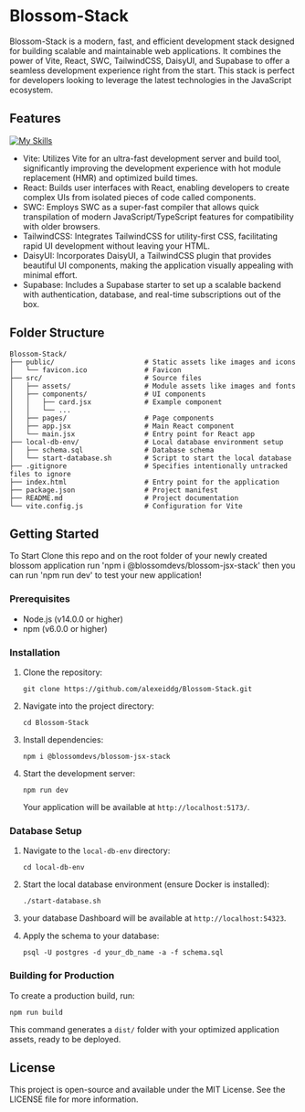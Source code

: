 Blossom-Stack
=============

Blossom-Stack is a modern, fast, and efficient development stack designed for building scalable and maintainable web applications. It combines the power of Vite, React, SWC, TailwindCSS, DaisyUI, and Supabase to offer a seamless development experience right from the start. This stack is perfect for developers looking to leverage the latest technologies in the JavaScript ecosystem.

Features
--------
[![My Skills](https://skillicons.dev/icons?i=react,vite,postgres,tailwind,npm)](https://skillicons.dev) 

-   Vite: Utilizes Vite for an ultra-fast development server and build tool, significantly improving the development experience with hot module replacement (HMR) and optimized build times.
-   React: Builds user interfaces with React, enabling developers to create complex UIs from isolated pieces of code called components.
-   SWC: Employs SWC as a super-fast compiler that allows quick transpilation of modern JavaScript/TypeScript features for compatibility with older browsers.
-   TailwindCSS: Integrates TailwindCSS for utility-first CSS, facilitating rapid UI development without leaving your HTML.
-   DaisyUI: Incorporates DaisyUI, a TailwindCSS plugin that provides beautiful UI components, making the application visually appealing with minimal effort.
-   Supabase: Includes a Supabase starter to set up a scalable backend with authentication, database, and real-time subscriptions out of the box.

Folder Structure
----------------

```
Blossom-Stack/
├── public/                      # Static assets like images and icons
│   └── favicon.ico              # Favicon
├── src/                         # Source files
│   ├── assets/                  # Module assets like images and fonts
│   ├── components/              # UI components
│   │   ├── card.jsx             # Example component
│   │   └── ...
│   ├── pages/                   # Page components
│   ├── app.jsx                  # Main React component
│   └── main.jsx                 # Entry point for React app
├── local-db-env/                # Local database environment setup
│   ├── schema.sql               # Database schema
│   └── start-database.sh        # Script to start the local database
├── .gitignore                   # Specifies intentionally untracked files to ignore
├── index.html                   # Entry point for the application
├── package.json                 # Project manifest
├── README.md                    # Project documentation
└── vite.config.js               # Configuration for Vite
```

Getting Started
---------------

To Start Clone this repo and on the root folder of your newly created blossom application run 'npm i @blossomdevs/blossom-jsx-stack' then you can run 'npm run dev' to test your new application!

### Prerequisites

-   Node.js (v14.0.0 or higher)
-   npm (v6.0.0 or higher)

### Installation

1.  Clone the repository:

    `git clone https://github.com/alexeiddg/Blossom-Stack.git`

2.  Navigate into the project directory:

    `cd Blossom-Stack`

3.  Install dependencies:

    `npm i @blossomdevs/blossom-jsx-stack`

4.  Start the development server:

    `npm run dev`

    Your application will be available at `http://localhost:5173/`.

### Database Setup

1.  Navigate to the `local-db-env` directory:

    `cd local-db-env`

2.  Start the local database environment (ensure Docker is installed):

    `./start-database.sh`
    
3. your database Dashboard will be available at `http://localhost:54323`.

5.  Apply the schema to your database:

    `psql -U postgres -d your_db_name -a -f schema.sql`

### Building for Production

To create a production build, run:

`npm run build`

This command generates a `dist/` folder with your optimized application assets, ready to be deployed.

License
-------

This project is open-source and available under the MIT License. See the LICENSE file for more information.
